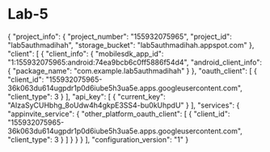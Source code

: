 # Lab-5
{
  "project_info": {
    "project_number": "155932075965",
    "project_id": "lab5authmadihah",
    "storage_bucket": "lab5authmadihah.appspot.com"
  },
  "client": [
    {
      "client_info": {
        "mobilesdk_app_id": "1:155932075965:android:74ea9bcb6c0ff5886f54d4",
        "android_client_info": {
          "package_name": "com.example.lab5authmadihah"
        }
      },
      "oauth_client": [
        {
          "client_id": "155932075965-36k063du614ugpdr1p0d6iube5h3ua5e.apps.googleusercontent.com",
          "client_type": 3
        }
      ],
      "api_key": [
        {
          "current_key": "AIzaSyCUHbhg_8oUdw4h4gkpE3SS4-bu0kUhpdU"
        }
      ],
      "services": {
        "appinvite_service": {
          "other_platform_oauth_client": [
            {
              "client_id": "155932075965-36k063du614ugpdr1p0d6iube5h3ua5e.apps.googleusercontent.com",
              "client_type": 3
            }
          ]
        }
      }
    }
  ],
  "configuration_version": "1"
}
